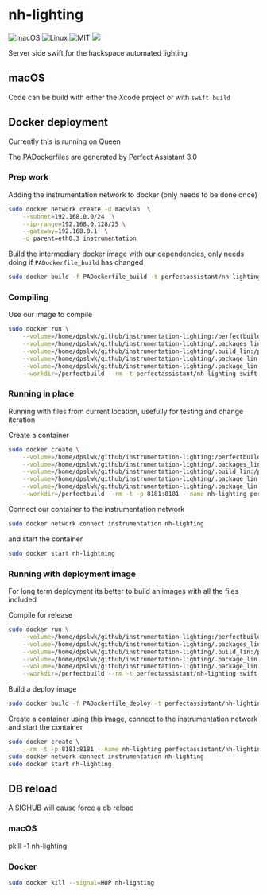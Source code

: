 # nh-lighting
![macOS](https://img.shields.io/badge/os-macOS-green.svg?style=flat)
![Linux](https://img.shields.io/badge/os-linux-green.svg?style=flat)
![MIT](https://img.shields.io/badge/license-MIT-blue.svg?style=flat)
![](https://img.shields.io/badge/Swift-4.0-orange.svg?style=flat)

Server side swift for the hackspace automated lighting

## macOS
Code can be build with either the Xcode project or with `swift build`

## Docker deployment
Currently this is running on Queen

The PADockerfiles are generated by Perfect Assistant 3.0

### Prep work

Adding the instrumentation network to docker (only needs to be done once)
```bash
sudo docker network create -d macvlan  \
    --subnet=192.168.0.0/24  \
    --ip-range=192.168.0.128/25 \
    --gateway=192.168.0.1  \
    -o parent=eth0.3 instrumentation
```


Build the intermediary docker image with our dependencies, only needs doing if `PADockerfile_build` has changed 
```bash
sudo docker build -f PADockerfile_build -t perfectassistant/nh-lighting .
```

### Compiling

Use our image to compile 
```bash
sudo docker run \
    --volume=/home/dpslwk/github/instrumentation-lighting:/perfectbuild \
    --volume=/home/dpslwk/github/instrumentation-lighting/.packages_lin:/perfectbuild/Packages \
    --volume=/home/dpslwk/github/instrumentation-lighting/.build_lin:/perfectbuild/.build \
    --volume=/home/dpslwk/github/instrumentation-lighting/.package_lin.pins:/perfectbuild/Package.pins \
    --volume=/home/dpslwk/github/instrumentation-lighting/.package_lin.resolved:/perfectbuild/Package.resolved \
    --workdir=/perfectbuild --rm -t perfectassistant/nh-lighting swift build
```

### Running in place 
Running with files from current location, usefully for testing and change iteration

Create a container
```bash
sudo docker create \
    --volume=/home/dpslwk/github/instrumentation-lighting:/perfectbuild \
    --volume=/home/dpslwk/github/instrumentation-lighting/.packages_lin:/perfectbuild/Packages \
    --volume=/home/dpslwk/github/instrumentation-lighting/.build_lin:/perfectbuild/.build \
    --volume=/home/dpslwk/github/instrumentation-lighting/.package_lin.pins:/perfectbuild/Package.pins \
    --volume=/home/dpslwk/github/instrumentation-lighting/.package_lin.resolved:/perfectbuild/Package.resolved \
    --workdir=/perfectbuild --rm -t -p 8181:8181 --name nh-lighting perfectassistant/nh-lighting .build_lin/debug/nh-lighting
```

Connect our container to the instrumentation network
```bash
sudo docker network connect instrumentation nh-lighting
```

and start the container
```bash
sudo docker start nh-lightning
```

### Running with deployment image
For long term deployment its better to build an images with all the files included

Compile for release
```bash
sudo docker run \
    --volume=/home/dpslwk/github/instrumentation-lighting:/perfectbuild \
    --volume=/home/dpslwk/github/instrumentation-lighting/.packages_lin:/perfectbuild/Packages \
    --volume=/home/dpslwk/github/instrumentation-lighting/.build_lin:/perfectbuild/.build \
    --volume=/home/dpslwk/github/instrumentation-lighting/.package_lin.pins:/perfectbuild/Package.pins \
    --volume=/home/dpslwk/github/instrumentation-lighting/.package_lin.resolved:/perfectbuild/Package.resolved \
    --workdir=/perfectbuild --rm -t perfectassistant/nh-lighting swift build -c release
```

Build a deploy image
```bash
sudo docker build -f PADockerfile_deploy -t perfectassistant/nh-lighting:deploy .
```

Create a container using this image, connect to the instrumentation network and start the container
```bash
sudo docker create \
    --rm -t -p 8181:8181 --name nh-lighting perfectassistant/nh-lighting:deploy 
sudo docker network connect instrumentation nh-lighting
sudo docker start nh-lighting
```

## DB reload
A SIGHUB will cause force a db reload

### macOS
pkill -1 nh-lighting

### Docker
```bash
sudo docker kill --signal=HUP nh-lighting
```
